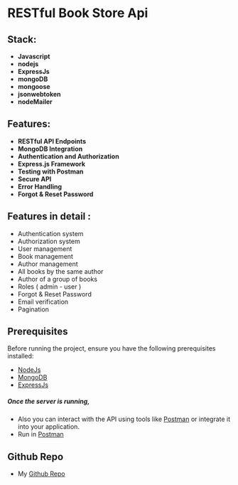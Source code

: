 # RESTful Book Store Api

## Stack: 
- **Javascript**
- **nodejs**
- **ExpressJs**
- **mongoDB**
- **mongoose**
- **jsonwebtoken**
- **nodeMailer**

## Features:
- **RESTful API Endpoints**
- **MongoDB Integration**
- **Authentication and Authorization**
- **Express.js Framework**
- **Testing with Postman**
- **Secure API**
- **Error Handling**
- **Forgot & Reset Password**


## Features in detail :
- Authentication system
- Authorization system
- User management
- Book management
- Author management
- All books by the same author
- Author of a group of books
- Roles ( admin - user )
- Forgot & Reset Password
- Email verification
- Pagination


## Prerequisites
Before running the project, ensure you have the following prerequisites installed:
- [NodeJs](https://nodejs.org/en)
- [MongoDB](https://www.mongodb.com/)
- [ExpressJs](https://expressjs.com/)


##### Once the server is running,
- Also you can interact with the API using tools like [Postman](https://www.postman.com/) or integrate it into your application.
- Run in [Postman](https://elements.getpostman.com/redirect?entityId=31885780-8e34fede-e708-4e54-b60d-181ddabca798&entityType=collection)


## Github Repo

- My [Github Repo](https://github.com/fakhranyy)











  
